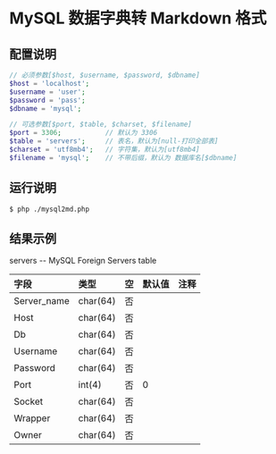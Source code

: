 # MySQL 数据字典转 Markdown 格式

## 配置说明

```php
// 必须参数[$host, $username, $password, $dbname]
$host = 'localhost';
$username = 'user';
$password = 'pass';
$dbname = 'mysql';

// 可选参数[$port, $table, $charset, $filename]
$port = 3306;           // 默认为 3306
$table = 'servers';     // 表名，默认为[null-打印全部表]
$charset = 'utf8mb4';   // 字符集，默认为[utf8mb4]
$filename = 'mysql';    // 不带后缀，默认为 数据库名[$dbname]
```

## 运行说明

```shell
$ php ./mysql2md.php
```

## 结果示例

servers -- MySQL Foreign Servers table

| 字段 | 类型 | 空 | 默认值 | 注释 |
| :- | :- | :- | :- | :- |
| Server_name | char(64) | 否 |  |  |
| Host | char(64) | 否 |  |  |
| Db | char(64) | 否 |  |  |
| Username | char(64) | 否 |  |  |
| Password | char(64) | 否 |  |  |
| Port | int(4) | 否 | 0 |  |
| Socket | char(64) | 否 |  |  |
| Wrapper | char(64) | 否 |  |  |
| Owner | char(64) | 否 |  |  |
